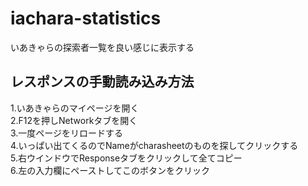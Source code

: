 # iachara-statistics
いあきゃらの探索者一覧を良い感じに表示する  

## レスポンスの手動読み込み方法
1.いあきゃらのマイページを開く  
2.F12を押しNetworkタブを開く  
3.一度ページをリロードする  
4.いっぱい出てくるのでNameがcharasheetのものを探してクリックする  
5.右ウインドウでResponseタブをクリックして全てコピー  
6.左の入力欄にペーストしてこのボタンをクリック  